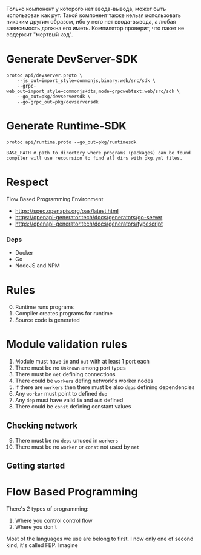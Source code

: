 Только компонент у которого нет ввода-вывода, может быть использован
как рут. Такой компонент также нельзя использовать никаким другим образом, ибо у него нет ввода-вывода, а любая зависимость должна его иметь. Компилятор проверит, что пакет не содержит "мертвый код".


# Generate DevServer-SDK

```shell
protoc api/devserver.proto \
    --js_out=import_style=commonjs,binary:web/src/sdk \
    --grpc-web_out=import_style=commonjs+dts,mode=grpcwebtext:web/src/sdk \
    --go_out=pkg/devserversdk \
    --go-grpc_out=pkg/devserversdk
```

# Generate Runtime-SDK

```shell
protoc api/runtime.proto --go_out=pkg/runtimesdk
```

```
BASE_PATH # path to directory where programs (packages) can be found
compiler will use recoursion to find all dirs with pkg.yml files.
```

# Respect

Flow Based Programming Environment

- https://spec.openapis.org/oas/latest.html
- https://openapi-generator.tech/docs/generators/go-server
- https://openapi-generator.tech/docs/generators/typescript

### Deps

- Docker
- Go
- NodeJS and NPM

# Rules

0. Runtime runs programs
1. Compiler creates programs for runtime
2. Source code is generated

# Module validation rules

1. Module must have `in` and `out` with at least 1 port each
2. There must be no `Unknown` among port types
3. There must be `net` defining connections
4. There could be `workers` defing network's worker nodes
5. If there are `workers` then there must be also `deps` defining dependencies
6. Any `worker` must point to defined `dep`
7. Any `dep` must have valid `in` and `out` defined
8. There could be `const` defining constant values

## Checking network

9.  There must be no `deps` unused in `workers`
10. There must be no `worker` or `const` not used by `net`

## Getting started

# Flow Based Programming

There's 2 types of programming:

1. Where you control control flow
2. Where you don't

Most of the languages we use are belong to first.
I now only one of second kind, it's called FBP.
Imagine
